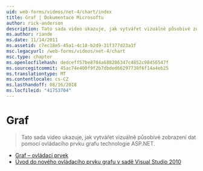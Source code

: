 ```yaml
---
uid: web-forms/videos/net-4/chart/index
title: Graf | Dokumentace Microsoftu
author: rick-anderson
description: Tato sada video ukazuje, jak vytvářet vizuálně působivé zobrazení dat pomocí ovládacího prvku grafu technologie ASP.NET.
ms.author: riande
ms.date: 11/14/2011
ms.assetid: c7ec18e5-45a1-4c18-b2d9-31f377d23a3f
msc.legacyurl: /web-forms/videos/net-4/chart
msc.type: chapter
ms.openlocfilehash: dedceff57be8704a688206347c4852c98456547f
ms.sourcegitcommit: 45ac74e400f9f2b7dbded66297730f6f14a4eb25
ms.translationtype: MT
ms.contentlocale: cs-CZ
ms.lasthandoff: 08/16/2018
ms.locfileid: "41753704"
---
```

<a name="chart"></a>Graf
====================
> Tato sada video ukazuje, jak vytvářet vizuálně působivé zobrazení dat pomocí ovládacího prvku grafu technologie ASP.NET.


- [Graf – ovládací prvek](aspnet-4-quick-hit-chart-control.md)
- [Úvod do nového ovládacího prvku grafu v sadě Visual Studio 2010](aspnet-4-how-do-i-introducing-the-new-chart-control-in-visual-studio-2010.md)
